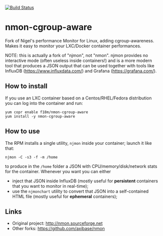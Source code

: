 [![Build Status](https://travis-ci.com/f18m/nmon-cgroup-aware.svg?branch=master)](https://travis-ci.com/f18m/nmon-cgroup-aware)

# nmon-cgroup-aware

Fork of Nigel's performance Monitor for Linux, adding cgroup-awareness. Makes it easy to monitor your LXC/Docker container performances.

NOTE: this is actually a fork of "njmon", not "nmon". njmon provides no interactive mode (often useless inside containers!) and is a more modern tool that produces a JSON output that can be used together with tools like InfluxDB (https://www.influxdata.com/) and Grafana (https://grafana.com/).


## How to install

If you use an LXC container
based on a Centos/RHEL/Fedora distribution you can log into the container and run:

```
yum copr enable f18m/nmon-cgroup-aware
yum install -y nmon-cgroup-aware
```

## How to use

The RPM installs a single utility, `njmon` inside your container; launch it like that:

```
njmon -C -s3 -f -m /home
```

to produce in the `/home` folder a JSON with CPU/memory/disk/network stats for the container.
Whenever you want you can either 
 - inject that JSON inside InfluxDB (mostly useful for **persistent** containers that you want to monitor in real-time);
 - use the `njmonchart` utility to convert that JSON into a self-contained HTML file (mostly useful for **ephemeral** containers);

## Links

- Original project: http://nmon.sourceforge.net
- Other forks: https://github.com/axibase/nmon
